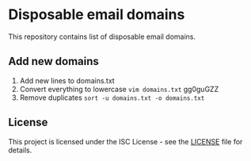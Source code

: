 # Disposable email domains

This repository contains list of disposable email domains.

## Add new domains
1. Add new lines to domains.txt
2. Convert everything to lowercase
   `vim domains.txt` gg0guGZZ
3. Remove duplicates `sort -u domains.txt -o domains.txt`


## License

This project is licensed under the ISC License - see the [LICENSE](LICENSE) file for details.
